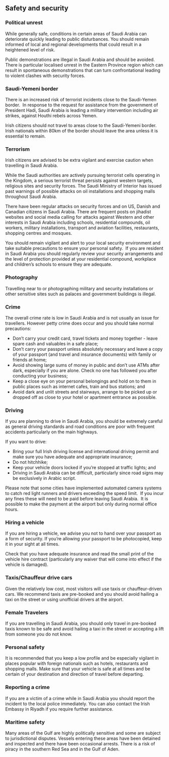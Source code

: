 ## Safety and security

### **Political unrest**

While generally safe, conditions in certain areas of Saudi Arabia can deteriorate quickly leading to public disturbances. You should remain informed of local and regional developments that could result in a heightened level of risk.

Public demonstrations are illegal in Saudi Arabia and should be avoided. There is particular localised unrest in the Eastern Province region which can result in spontaneous demonstrations that can turn confrontational leading to violent clashes with security forces.

### **Saudi-Yemeni border**

There is an increased risk of terrorist incidents close to the Saudi-Yemen border.  In response to the request for assistance from the government of President Hadi, Saudi Arabia is leading a military intervention including air strikes, against Houthi rebels across Yemen.

Irish citizens should not travel to areas close to the Saudi-Yemeni border. Irish nationals within 80km of the border should leave the area unless it is essential to remain.

### **Terrorism**

Irish citizens are advised to be extra vigilant and exercise caution when travelling in Saudi Arabia.

While the Saudi authorities are actively pursuing terrorist cells operating in the Kingdom, a serious terrorist threat persists against western targets, religious sites and security forces. The Saudi Ministry of Interior has issued past warnings of possible attacks on oil installations and shopping malls throughout Saudi Arabia.

There have been regular attacks on security forces and on US, Danish and Canadian citizens in Saudi Arabia. There are frequent posts on jihadist websites and social media calling for attacks against Western and other interests in Saudi Arabia including schools, residential compounds, oil workers, military installations, transport and aviation facilities, restaurants, shopping centres and mosques.

You should remain vigilant and alert to your local security environment and take suitable precautions to ensure your personal safety.  If you are resident in Saudi Arabia you should regularly review your security arrangements and the level of protection provided at your residential compound, workplace and children’s schools to ensure they are adequate.

### **Photography**

Travelling near to or photographing military and security installations or other sensitive sites such as palaces and government buildings is illegal.

### **Crime**

The overall crime rate is low in Saudi Arabia and is not usually an issue for travellers. However petty crime does occur and you should take normal precautions:

* Don’t carry your credit card, travel tickets and money together - leave spare cash and valuables in a safe place;
* Don’t carry your passport unless absolutely necessary and leave a copy of your passport (and travel and insurance documents) with family or friends at home;
* Avoid showing large sums of money in public and don’t use ATMs after dark, especially if you are alone. Check no one has followed you after conducting your business;
* Keep a close eye on your personal belongings and hold on to them in public places such as internet cafes, train and bus stations; and
* Avoid dark and unlit streets and stairways, arrange to be picked up or dropped off as close to your hotel or apartment entrance as possible.

### **Driving**

If you are planning to drive in Saudi Arabia, you should be extremely careful as general driving standards and road conditions are poor with frequent accidents particularly on the main highways.

If you want to drive:

* Bring your full Irish driving license and international driving permit and make sure you have adequate and appropriate insurance;
* Do not hitchhike;
* Keep your vehicle doors locked if you’re stopped at traffic lights; and
* Driving in Saudi Arabia can be difficult, particularly since road signs may be exclusively in Arabic script.

Please note that some cities have implemented automated camera systems to catch red light runners and drivers exceeding the speed limit.  If you incur any fines these will need to be paid before leaving Saudi Arabia.  It is possible to make the payment at the airport but only during normal office hours.

### **Hiring a vehicle**

If you are hiring a vehicle, we advise you not to hand over your passport as a form of security. If you’re allowing your passport to be photocopied, keep it in your sight at all times.

Check that you have adequate insurance and read the small print of the vehicle hire contract (particularly any waiver that will come into effect if the vehicle is damaged).

### **Taxis/Chauffeur drive cars**

Given the relatively low cost, most visitors will use taxis or chauffeur-driven cars. We recommend taxis are pre-booked and you should avoid hailing a taxi on the street or using unofficial drivers at the airport.

### **Female Travelers**

If you are travelling in Saudi Arabia, you should only travel in pre-booked taxis known to be safe and avoid hailing a taxi in the street or accepting a lift from someone you do not know.

### **Personal safety**

It is recommended that you keep a low profile and be especially vigilant in places popular with foreign nationals such as hotels, restaurants and shopping malls. Make sure that your vehicle is safe at all times and be certain of your destination and direction of travel before departing.

### **Reporting a crime**

If you are a victim of a crime while in Saudi Arabia you should report the incident to the local police immediately. You can also contact the Irish Embassy in Riyadh if you require further assistance.

### **Maritime safety**

Many areas of the Gulf are highly politically sensitive and some are subject to jurisdictional disputes. Vessels entering these areas have been detained and inspected and there have been occasional arrests. There is a risk of piracy in the southern Red Sea and in the Gulf of Aden.